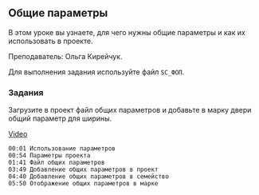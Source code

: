## Общие параметры

В этом уроке вы узнаете, для чего нужны общие параметры и как их использовать в проекте.

Преподаватель: Ольга Кирейчук.

Для выполнения задания используйте файл `SC_ФОП`.

### Задания

Загрузите в проект файл общих параметров и добавьте в марку двери общий параметр для ширины.

[Video](https://player.softculture.cc/embed/RVP/RVP_11.26.02_L3-8_Shared_Parameters)

``` chapters
00:01 Использование параметров
00:54 Параметры проекта
01:41 Файл общих параметров
03:49 Добавление общих параметров в проект
04:40 Добавление общих параметров в семейство
05:50 Отображение общих параметров в марке
```